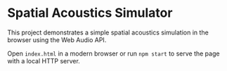 # Spatial Acoustics Simulator

This project demonstrates a simple spatial acoustics simulation in the browser using the Web Audio API.

Open `index.html` in a modern browser or run `npm start` to serve the page with a local HTTP server.
